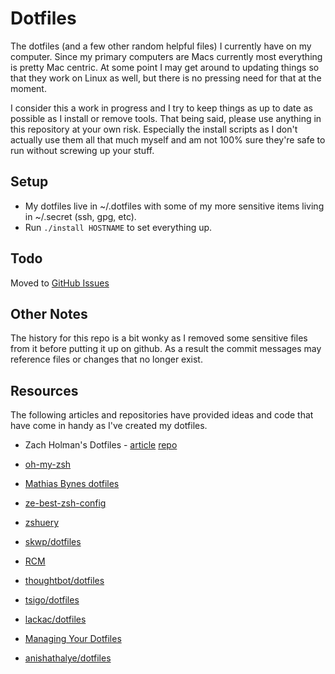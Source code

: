 # Dotfiles
The dotfiles (and a few other random helpful files) I currently have on my computer. Since my primary computers are Macs currently most everything is pretty Mac centric. At some point I may get around to updating things so that they work on Linux as well, but there is no pressing need for that at the moment.

I consider this a work in progress and I try to keep things as up to date as possible as I install or remove tools. That being said, please use anything in this repository at your own risk. Especially the install scripts as I don't actually use them all that much myself and am not 100% sure they're safe to run without screwing up your stuff.

## Setup
* My dotfiles live in ~/.dotfiles with some of my more sensitive items living in ~/.secret (ssh, gpg, etc).
* Run ```./install HOSTNAME``` to set everything up.


## Todo
Moved to [GitHub Issues](https://github.com/davidized/dotfiles/issues)

## Other Notes
The history for this repo is a bit wonky as I removed some sensitive files from it before putting it up on github. As a result the commit messages may reference files or changes that no longer exist.

## Resources
The following articles and repositories have provided ideas and code that have come in handy as I've created my dotfiles.

* Zach Holman's Dotfiles - [article](http://zachholman.com/2010/08/dotfiles-are-meant-to-be-forked/) [repo](https://github.com/holman/dotfiles)
* [oh-my-zsh](https://github.com/robbyrussell/oh-my-zsh)
* [Mathias Bynes dotfiles](https://github.com/mathiasbynens/dotfiles)

* [ze-best-zsh-config](https://github.com/spicycode/ze-best-zsh-config)
* [zshuery](https://github.com/myfreeweb/zshuery)
* [skwp/dotfiles](https://github.com/skwp/dotfiles)

* [RCM](https://github.com/thoughtbot/rcm)
* [thoughtbot/dotfiles](https://github.com/thoughtbot/dotfiles)
* [tsigo/dotfiles](https://github.com/tsigo/dotfiles-rcm)
* [lackac/dotfiles](https://github.com/lackac/dotfiles)

* [Managing Your Dotfiles](http://www.anishathalye.com/2014/08/03/managing-your-dotfiles/)
* [anishathalye/dotfiles](https://github.com/anishathalye/dotfiles)
